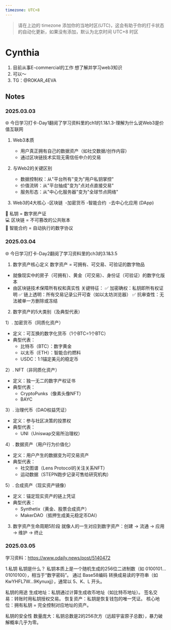 ```yaml
---
timezone: UTC+8
---
```


> 请在上边的 timezone 添加你的当地时区(UTC)，这会有助于你的打卡状态的自动化更新，如果没有添加，默认为北京时间 UTC+8 时区


# Cynthia

1. 目前从事E-commercial的工作 想了解并学习web3知识
2. 可以～
3. TG：@ROKAR_4EVA

## Notes

<!-- Content_START -->

### 2025.03.03
🌐 今日学习打卡-Day1翻阅了学习资料里的ch1的1.1&1.3-理解为什么说Web3是价值互联网
1. Web3本质
    * 用户真正拥有自己的数据资产（如社交数据/创作内容）
    * 通过区块链技术实现无需信任中介的交易

2. 与Web2的关键区别
    * 数据控制权：从"平台所有"变为"用户私钥掌控"
    * 价值流转：从"平台抽成"变为"点对点直接交易"
    * 服务形态：从"中心化服务器"变为"全球节点网络"
3. Web3的4大核心
-区块链 
-加密货币
-智能合约 
-去中心化应用 (DApp)

🔑 私钥 = 数字房产证  
💻 区块链 = 不可篡改的公共账本  
🤖 智能合约 = 自动执行的数字协议


### 2025.03.04
🌐 今日学习打卡-Day2翻阅了学习资料里的ch3的3.1&3.5
1. 数字资产核心定义
数字资产 = 可拥有、可交易、可验证的数字物品
* 就像现实中的房子（可拥有）、黄金（可交易）、身份证（可验证）的数字化版本
* 由区块链技术保障所有权和真实性
关键特征： ✅ 加密确权：私钥即所有权证明 ✅ 链上透明：所有交易记录公开可查（如以太坊浏览器） ✅ 抗审查性：无法被单一方删除或冻结

2. 数字资产的5大类别（及典型代表）

1）. 加密货币（同质化资产）
* 定义：可互换的数字化货币（1个BTC=1个BTC）
* 典型代表：
    * 比特币（BTC）：数字黄金
    * 以太币（ETH）：智能合约燃料
    * USDC：1:1锚定美元的稳定币

2）. NFT（非同质化资产）
* 定义：独一无二的数字产权证书
* 典型代表：
    * CryptoPunks（像素头像NFT）
    * BAYC

3）. 治理代币（DAO权益凭证）
* 定义：参与社区决策的投票权
* 典型代表：
    * UNI（Uniswap交易所治理权）

4）. 数据资产（用户行为价值化）
* 定义：用户产生的数据变为可交易资产
* 典型代表：
    * 社交图谱（Lens Protocol的关注关系NFT）
    * 运动数据（STEPN跑步记录可售给研究机构）

5）. 合成资产（现实资产镜像）
* 定义：锚定现实资产的链上凭证
* 典型代表：
    * Synthetix（黄金、股票合成资产）
    * MakerDAO（抵押生成美元稳定币DAI）

3. 数字资产生命周期5阶段
就像人的一生对应到数字资产：创建 → 流通 → 应用 → 维护 → 终止



### 2025.03.05
学习资料：https://www.odaily.news/post/5140472

1.私钥
私钥是什么？
私钥本质上是一个随机生成的256位二进制数（如 0100101…01010100），相当于“数字密码”。
通过 Base58编码 转换成易读的字符串（如 KwYHFL7W...9Kynuxjj），通常以 5、K、L 开头。

私钥的用途
生成地址：私钥通过计算生成收币地址（如比特币地址）。
签名交易：转账时用私钥授权交易。
恢复资产：私钥是恢复钱包的唯一凭证。
核心地位：拥有私钥 = 完全控制对应地址的资产。

私钥的安全性
数量庞大：私钥总数是2的256次方（远超宇宙原子总数），暴力破解概率几乎为零。
<!-- Content_END -->
